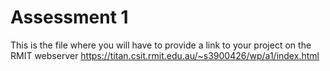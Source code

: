 # Assessment 1
This is the file where you will have to provide a link to your project on the RMIT webserver
https://titan.csit.rmit.edu.au/~s3900426/wp/a1/index.html

